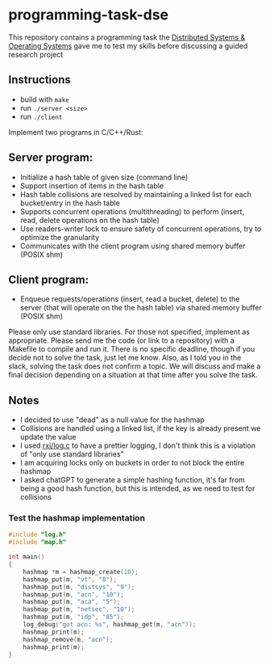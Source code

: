# programming-task-dse

This repository contains a programming task the [Distributed Systems & Operating Systems](https://dse.in.tum.de) gave me to test my skills before discussing a guided research project
## Instructions

-  build with `make`
- run `./server <size>`
- run `./client`

Implement two programs in C/C++/Rust:

## Server program:
 - Initialize a hash table of given size (command line)
 - Support insertion of items in the hash table
 - Hash table collisions are resolved by maintaining a linked list for each bucket/entry in the hash table
 - Supports concurrent operations (multithreading) to perform (insert, read, delete operations on the hash table)
 - Use readers-writer lock to ensure safety of concurrent operations, try to optimize the granularity   
 - Communicates with the client program using shared memory buffer (POSIX shm)

## Client program:
 - Enqueue requests/operations (insert, read a bucket, delete) to the server (that will operate on the the hash table) via shared memory buffer (POSIX shm)

Please only use standard libraries. For those not specified, implement as appropriate. Please send me the code (or link to a repository) with a Makefile to compile and run it. There is no specific deadline, though if you decide not to solve the task, just let me know. Also, as I told you in the slack, solving the task does not confirm a topic. We will discuss and make a final decision depending on a situation at that time after you solve the task.

## Notes

+ I decided to use "dead" as a null value for the hashmap
+ Collisions are handled using a linked list, if the key is already present we update the value
+ I used [rxi/log.c](https://github.com/rxi/log.c) to have a prettier logging, I don't think this is a violation of "only use standard libraries"
+ I am acquiring locks only on buckets in order to not block the entire hashmap
+ I asked chatGPT to generate a simple hashing function, it's far from being a good hash function, but this is intended, as we need to test for collisions
### Test the hashmap implementation

```c
#include "log.h"
#include "map.h"

int main()
{
    hashmap *m = hashmap_create(10);
    hashmap_put(m, "vt", "8");
    hashmap_put(m, "distsys", "9");
    hashmap_put(m, "acn", "10");
    hashmap_put(m, "aca", "5");
    hashmap_put(m, "netsec", "10");
    hashmap_put(m, "idp", "85");
    log_debug("got acn: %s", hashmap_get(m, "acn"));
    hashmap_print(m);
    hashmap_remove(m, "acn");
    hashmap_print(m);
}
```
